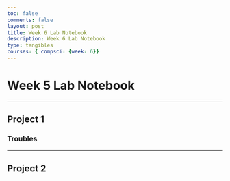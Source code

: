 ```yaml
---
toc: false
comments: false
layout: post
title: Week 6 Lab Notebook
description: Week 6 Lab Notebook
type: tangibles
courses: { compsci: {week: 6}}
---
```


# Week 5 Lab Notebook

---

## Project 1


### Troubles

---

## Project 2
